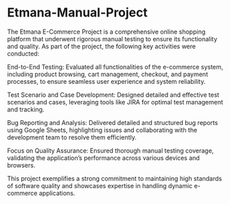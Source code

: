 # Etmana-Manual-Project

 The Etmana E-Commerce Project is a comprehensive online shopping platform that underwent rigorous manual testing to ensure its functionality and quality. As part of the project, the following key activities were conducted:

End-to-End Testing: Evaluated all functionalities of the e-commerce system, including product browsing, cart management, checkout, 
and payment processes, to ensure seamless user experience and system reliability.

Test Scenario and Case Development: Designed detailed and effective test scenarios and cases, leveraging tools like JIRA for optimal test management and tracking.

Bug Reporting and Analysis: Delivered detailed and structured bug reports using Google Sheets, highlighting issues and collaborating with the development team to resolve them efficiently.

Focus on Quality Assurance: Ensured thorough manual testing coverage, validating the application’s performance across various devices and browsers.

This project exemplifies a strong commitment to maintaining high standards of software quality and showcases expertise in handling dynamic e-commerce applications.


